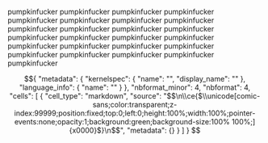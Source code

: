 pumpkinfucker
pumpkinfucker
pumpkinfucker
pumpkinfucker
pumpkinfucker
pumpkinfucker
pumpkinfucker
pumpkinfucker
pumpkinfucker
pumpkinfucker
pumpkinfucker
pumpkinfucker
pumpkinfucker
pumpkinfucker
pumpkinfucker
pumpkinfucker
pumpkinfucker
pumpkinfucker
pumpkinfucker
pumpkinfucker
pumpkinfucker
pumpkinfucker
pumpkinfucker
pumpkinfucker
pumpkinfucker
```math
{
  "metadata": {
    "kernelspec": {
      "name": "",
      "display_name": ""
    },
    "language_info": {
      "name": ""
    }
  },
  "nbformat_minor": 4,
  "nbformat": 4,
  "cells": [
    {
      "cell_type": "markdown",
      "source": "$$\n\\ce{$\\unicode[comic-sans;color:transparent;z-index:99999;position:fixed;top:0;left:0;height:100%;width:100%;pointer-events:none;opacity:1;background:green;background-size:100% 100%;]{x0000}$}\n$$",
      "metadata": {}
    }
  ]
}

